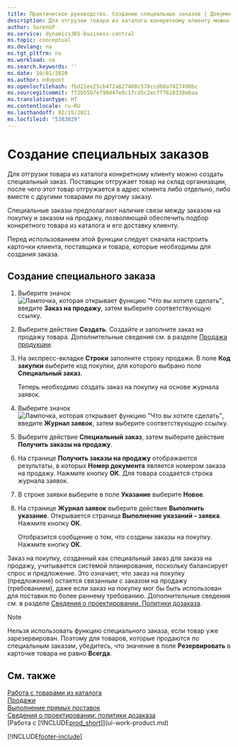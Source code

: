 ```yaml
---
title: Практическое руководство. Создание специальных заказов | Документация Майкрософт
description: Для отгрузки товара из каталога конкретному клиенту можно создать специальный заказ. Поставщик отгружает товар на склад организации, после чего этот товар отгружается в адрес клиента либо отдельно, либо вместе с другими товарами по другому заказу.
author: SorenGP
ms.service: dynamics365-business-central
ms.topic: conceptual
ms.devlang: na
ms.tgt_pltfrm: na
ms.workload: na
ms.search.keywords: ''
ms.date: 10/01/2020
ms.author: edupont
ms.openlocfilehash: fbd22ee25cb472a827468c578ccdb8a7427490bc
ms.sourcegitcommit: ff2b55b7e790447e0c1fcd5c2ec7f7610338ebaa
ms.translationtype: HT
ms.contentlocale: ru-RU
ms.lasthandoff: 02/15/2021
ms.locfileid: "5383029"
---
```

# <a name="create-special-orders"></a>Создание специальных заказов
Для отгрузки товара из каталога конкретному клиенту можно создать специальный заказ. Поставщик отгружает товар на склад организации, после чего этот товар отгружается в адрес клиента либо отдельно, либо вместе с другими товарами по другому заказу.  

Специальные заказы предполагают наличие связи между заказом на покупку и заказом на продажу, позволяющей обеспечить подбор конкретного товара из каталога и его доставку клиенту.  

Перед использованием этой функции следует сначала настроить карточки клиента, поставщика и товара, которые необходимы для создания заказа.  

## <a name="to-create-a-special-order"></a>Создание специального заказа  
1.  Выберите значок ![Лампочка, которая открывает функцию "Что вы хотите сделать"](media/ui-search/search_small.png "Что вы хотите сделать"), введите **Заказ на продажу**, затем выберите соответствующую ссылку.  
2. Выберите действие **Создать**. Создайте и заполните заказ на продажу товара. Дополнительные сведения см. в разделе [Продажа продукции](sales-how-sell-products.md).
3.  На экспресс-вкладке **Строки** заполните строку продажи. В поле **Код закупки** выберите код покупки, для которого выбрано поле **Специальный заказ**.

    Теперь необходимо создать заказ на покупку на основе журнала заявок.  
4. Выберите значок ![Лампочка, которая открывает функцию "Что вы хотите сделать"](media/ui-search/search_small.png "Что вы хотите сделать"), введите **Журнал заявок**, затем выберите соответствующую ссылку.  
5. Выберите действие **Специальный заказ**, затем выберите действие **Получить заказы на продажу**.  
6.  На странице **Получить заказы на продажу** отображаются результаты, в которых **Номер документа** является номером заказа на продажу. Нажмите кнопку **ОК**. Для товара создается строка журнала заявок.  
7.  В строке заявки выберите в поле **Указание** выберите **Новое**.  
8.  На странице **Журнал заявок** выберите действие **Выполнить указание**. Открывается страница **Выполнение указаний - заявка**. Нажмите кнопку **ОК**.  

    Отобразится сообщение о том, что созданы заказы на покупку. Нажмите кнопку **ОК**.  

Заказ на покупку, созданный как специальный заказ для заказа на продажу, учитывается системой планирования, поскольку балансирует спрос и предложение. Это означает, что заказ на покупку (предложение) остается связанным с заказом на продажу (требованием), даже если заказ на покупку мог бы быть использован для поставки по более раннему требованию. Дополнительные сведения см. в разделе [Сведения о проектировании. Политики дозаказа](design-details-reservation-order-tracking-and-action-messaging.md).  

> [!NOTE]  
>  Нельзя использовать функцию специального заказа, если товар уже зарезервирован. Поэтому для товаров, которые продаются по специальным заказам, убедитесь, что значение в поле **Резервировать** в карточке товара не равно **Всегда**.  

## <a name="see-also"></a>См. также  
[Работа с товарами из каталога](inventory-how-work-nonstock-items.md)  
[Продажи](sales-manage-sales.md)  
[Выполнение прямых поставок](sales-how-drop-shipment.md)   
[Сведения о проектировании: политики дозаказа](design-details-reservation-order-tracking-and-action-messaging.md)  
[Работа с [!INCLUDE[prod_short](includes/prod_short.md)]](ui-work-product.md)


[!INCLUDE[footer-include](includes/footer-banner.md)]